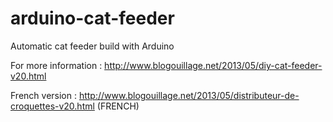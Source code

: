 arduino-cat-feeder
==================

Automatic cat feeder build with Arduino

For more information : http://www.blogouillage.net/2013/05/diy-cat-feeder-v20.html  

French version : http://www.blogouillage.net/2013/05/distributeur-de-croquettes-v20.html (FRENCH)



